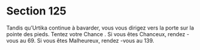 # Section 125

Tandis qu’Urtika  continue à bavarder, vous vous dirigez vers la porte sur la pointe des
pieds. Tentez votre Chance . Si vous êtes Chanceux, rendez -vous au 69. Si vous êtes
Malheureux, rendez -vous au 139.